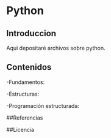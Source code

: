 # Python

## Introduccion
Aqui depositaré archivos sobre python.

## Contenidos
-Fundamentos:

-Estructuras:

-Programación estructurada:

##Referencias

##Licencia
